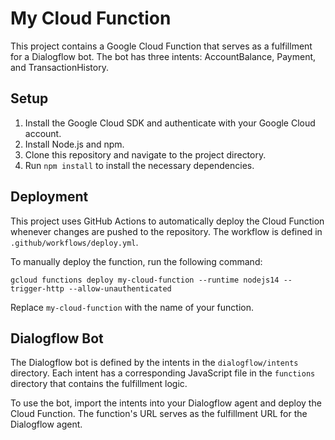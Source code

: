 # My Cloud Function

This project contains a Google Cloud Function that serves as a fulfillment for a Dialogflow bot. The bot has three intents: AccountBalance, Payment, and TransactionHistory.

## Setup

1. Install the Google Cloud SDK and authenticate with your Google Cloud account.
2. Install Node.js and npm.
3. Clone this repository and navigate to the project directory.
4. Run `npm install` to install the necessary dependencies.

## Deployment

This project uses GitHub Actions to automatically deploy the Cloud Function whenever changes are pushed to the repository. The workflow is defined in `.github/workflows/deploy.yml`.

To manually deploy the function, run the following command:

```
gcloud functions deploy my-cloud-function --runtime nodejs14 --trigger-http --allow-unauthenticated
```

Replace `my-cloud-function` with the name of your function.

## Dialogflow Bot

The Dialogflow bot is defined by the intents in the `dialogflow/intents` directory. Each intent has a corresponding JavaScript file in the `functions` directory that contains the fulfillment logic.

To use the bot, import the intents into your Dialogflow agent and deploy the Cloud Function. The function's URL serves as the fulfillment URL for the Dialogflow agent.